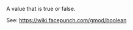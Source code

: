 <title>boolean</title>

A value that is true or false.  

See: https://wiki.facepunch.com/gmod/boolean